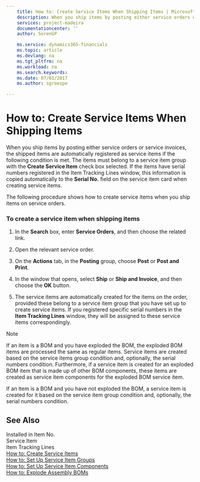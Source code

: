 ```yaml
---
    title: How to: Create Service Items When Shipping Items | Microsoft Docs
    description: When you ship items by posting either service orders or service invoices, the shipped items are automatically registered as service items if the following condition is met. The items must belong to a service item group with the **Create Service Item** check box selected. If the items have serial numbers registered in the Item Tracking Lines window, this information is copied automatically to the **Serial No.** field on the service item card when creating service items.
    services: project-madeira
    documentationcenter: ''
    author: SorenGP

    ms.service: dynamics365-financials
    ms.topic: article
    ms.devlang: na
    ms.tgt_pltfrm: na
    ms.workload: na
    ms.search.keywords:
    ms.date: 07/01/2017
    ms.author: sgroespe

---
```

# How to: Create Service Items When Shipping Items
When you ship items by posting either service orders or service invoices, the shipped items are automatically registered as service items if the following condition is met. The items must belong to a service item group with the **Create Service Item** check box selected. If the items have serial numbers registered in the Item Tracking Lines window, this information is copied automatically to the **Serial No.** field on the service item card when creating service items.  
  
 The following procedure shows how to create service items when you ship items on service orders.  
  
### To create a service item when shipping items  
  
1.  In the **Search** box, enter **Service Orders**, and then choose the related link.  
  
2.  Open the relevant service order.  
  
3.  On the **Actions** tab, in the **Posting** group, choose **Post** or **Post and Print**.  
  
4.  In the window that opens, select **Ship** or **Ship and Invoice**, and then choose the **OK** button.  
  
5.  The service items are automatically created for the items on the order, provided these belong to a service item group that you have set up to create service items. If you registered specific serial numbers in the **Item Tracking Lines** window, they will be assigned to these service items correspondingly.  
  
> [!NOTE]  
>  If an item is a BOM and you have exploded the BOM, the exploded BOM items are processed the same as regular items. Service items are created based on the service items group condition and, optionally, the serial numbers condition. Furthermore, if a service item is created for an exploded BOM item that is made up of other BOM components, these items are created as service item components for the exploded BOM service item.  
>   
>  If an item is a BOM and you have not exploded the BOM, a service item is created for it based on the service item group condition and, optionally, the serial numbers condition.  
  
## See Also  
 Installed in Item No.   
 Service Item   
 Item Tracking Lines   
 [How to: Create Service Items](../how-to-create-service-items.md)   
 [How to: Set Up Service Item Groups](../how-to-set-up-service-item-groups.md)   
 [How to: Set Up Service Item Components](../how-to-set-up-service-item-components.md)   
 [How to: Explode Assembly BOMs](../how-to-explode-assembly-boms.md)